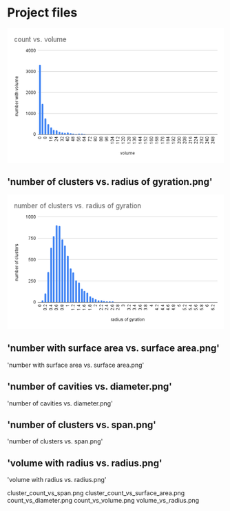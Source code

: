 
# Project files

![dount_vs_volume](images/count_vs_volume.png)

## 'number of clusters vs. radius of gyration.png'  

![clusters_vs_radius](images/cluster_count_vs_rog.png)

## 'number with surface area vs. surface area.png'

'number with surface area vs. surface area.png'

## 'number of cavities vs. diameter.png'  

'number of cavities vs. diameter.png'  

## 'number of clusters vs. span.png'                

'number of clusters vs. span.png'                

## 'volume with radius vs. radius.png'

'volume with radius vs. radius.png'

cluster_count_vs_span.png
cluster_count_vs_surface_area.png
count_vs_diameter.png
count_vs_volume.png
volume_vs_radius.png
